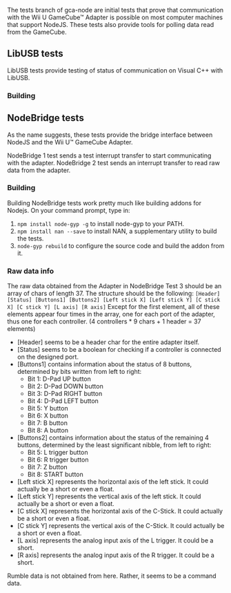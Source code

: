 The tests branch of gca-node are initial tests that prove that communication with the Wii U GameCube&trade; Adapter is possible on most computer machines that support NodeJS.
These tests also provide tools for polling data read from the GameCube.

## LibUSB tests
LibUSB tests provide testing of status of communication on Visual C++ with LibUSB.

### Building

## NodeBridge tests
As the name suggests, these tests provide the bridge interface between NodeJS and the Wii U&trade; GameCube Adapter.

NodeBridge 1 test sends a test interrupt transfer to start communicating with the adapter.
NodeBridge 2 test sends an interrupt transfer to read raw data from the adapter.

### Building
Building NodeBridge tests work pretty much like building addons for Nodejs. On your command prompt, type in:
 1. `npm install node-gyp -g` to install node-gyp to your PATH.
 2. `npm install nan --save` to install NAN, a supplementary utility to build the tests.
 3. `node-gyp rebuild` to configure the source code and build the addon from it.

### Raw data info
The raw data obtained from the Adapter in NodeBridge Test 3 should be an array of chars of length 37. The structure should be the following:
`[Header] [Status] [Buttons1] [Buttons2] [Left stick X] [Left stick Y] [C stick X] [C stick Y] [L axis] [R axis]`
Except for the first element, all of these elements appear four times in the array, one for each port of the adapter, thus one for each controller. 
(4 controllers * 9 chars + 1 header = 37 elements)

 * [Header] seems to be a header char for the entire adapter itself.
 * [Status] seems to be a boolean for checking if a controller is connected on the designed port.
 * [Buttons1] contains information about the status of 8 buttons, determined by bits written from left to right:
    * Bit 1: D-Pad UP button
    * Bit 2: D-Pad DOWN button
    * Bit 3: D-Pad RIGHT button
    * Bit 4: D-Pad LEFT button
    * Bit 5: Y button
    * Bit 6: X button
    * Bit 7: B button
    * Bit 8: A button
 * [Buttons2] contains information about the status of the remaining 4 buttons, determined by the least significant nibble, from left to right:
    * Bit 5: L trigger button
    * Bit 6: R trigger button
    * Bit 7: Z button
    * Bit 8: START button
* [Left stick X] represents the horizontal axis of the left stick. It could actually be a short or even a float.
* [Left stick Y] represents the vertical axis of the left stick. It could actually be a short or even a float.
* [C stick X] represents the horizontal axis of the C-Stick. It could actually be a short or even a float.
* [C stick Y] represents the vertical axis of the C-Stick. It could actually be a short or even a float.
* [L axis] represents the analog input axis of the L trigger. It could be a short.
* [R axis] represents the analog input axis of the R trigger. It could be a short.

Rumble data is not obtained from here. Rather, it seems to be a command data.